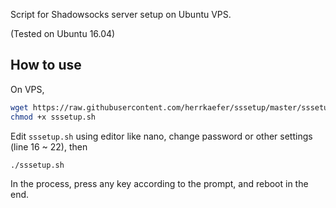 Script for Shadowsocks server setup on Ubuntu VPS.

(Tested on Ubuntu 16.04)

## How to use

On VPS,

```sh
wget https://raw.githubusercontent.com/herrkaefer/sssetup/master/sssetup.sh
chmod +x sssetup.sh
```
Edit `sssetup.sh` using editor like nano, change password or other settings (line 16 ~ 22), then 
```sh
./sssetup.sh
```

In the process, press any key according to the prompt, and reboot in the end.

